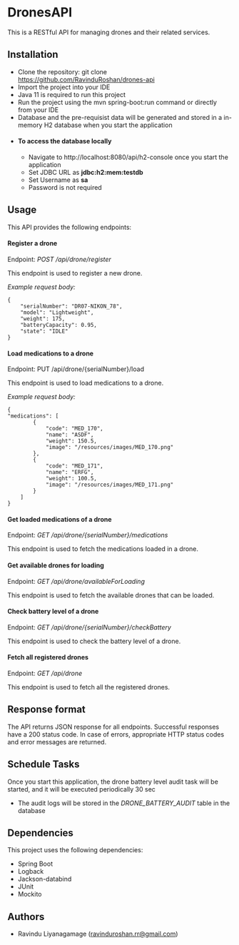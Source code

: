 # DronesAPI

This is a RESTful API for managing drones and their related services.

## Installation
- Clone the repository: git clone https://github.com/RavinduRoshan/drones-api
- Import the project into your IDE
- Java 11 is required to run this project
- Run the project using the mvn spring-boot:run command or directly from your IDE
- Database and the pre-requisist data will be generated and stored in a in-memory H2 database when you start the application
- #### To access the database locally
    - Navigate to http://localhost:8080/api/h2-console once you start the application
    - Set JDBC URL as **jdbc:h2:mem:testdb**
    - Set Username as **sa**
    - Password is not required
## Usage
This API provides the following endpoints:

#### Register a drone
Endpoint: *POST /api/drone/register*

This endpoint is used to register a new drone.

*Example request body:*
```
{
    "serialNumber": "DR07-NIKON_78",
    "model": "Lightweight",
    "weight": 175,
    "batteryCapacity": 0.95,
    "state": "IDLE"
}
```

#### Load medications to a drone
Endpoint: PUT /api/drone/{serialNumber}/load

This endpoint is used to load medications to a drone.

*Example request body:*
```
{
"medications": [
        {
            "code": "MED_170",
            "name": "ASDF",
            "weight": 150.5,
            "image": "/resources/images/MED_170.png"
        },
        {
            "code": "MED_171",
            "name": "ERFG",
            "weight": 100.5,
            "image": "/resources/images/MED_171.png"
        }
    ]
}
```
#### Get loaded medications of a drone
Endpoint: *GET /api/drone/{serialNumber}/medications*

This endpoint is used to fetch the medications loaded in a drone.

#### Get available drones for loading
Endpoint: *GET /api/drone/availableForLoading*

This endpoint is used to fetch the available drones that can be loaded.

#### Check battery level of a drone
Endpoint: *GET /api/drone/{serialNumber}/checkBattery*

This endpoint is used to check the battery level of a drone.

#### Fetch all registered drones
Endpoint: *GET /api/drone*

This endpoint is used to fetch all the registered drones.


## Response format
The API returns JSON response for all endpoints. Successful responses have a 200 status code. In case of errors, appropriate HTTP status codes and error messages are returned.

## Schedule Tasks
Once you start this application, the drone battery level audit task will be started, and it will be executed periodically 30 sec

- The audit logs will be stored in the *DRONE_BATTERY_AUDIT* table in the database

## Dependencies
This project uses the following dependencies:

- Spring Boot
- Logback
- Jackson-databind
- JUnit
- Mockito

## Authors
- Ravindu Liyanagamage (ravinduroshan.rr@gmail.com)